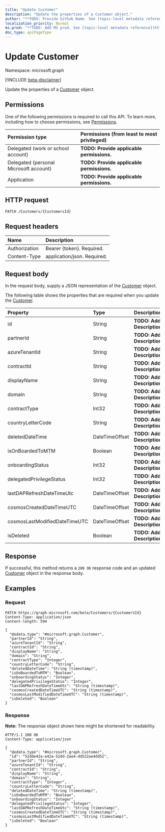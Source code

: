 ```yaml
---
title: "Update Customer"
description: "Update the properties of a Customer object."
author: "**TODO: Provide Github Name. See [topic-level metadata reference](https://msgo.azurewebsites.net/add/document/guidelines/metadata.html#topic-level-metadata)**"
localization_priority: Normal
ms.prod: "**TODO: Add MS prod. See [topic-level metadata reference](https://msgo.azurewebsites.net/add/document/guidelines/metadata.html#topic-level-metadata)**"
doc_type: apiPageType
---
```


# Update Customer
Namespace: microsoft.graph

[!INCLUDE [beta-disclaimer](../../includes/beta-disclaimer.md)]

Update the properties of a [Customer](../resources/customer.md) object.

## Permissions
One of the following permissions is required to call this API. To learn more, including how to choose permissions, see [Permissions](/graph/permissions-reference).

|Permission type|Permissions (from least to most privileged)|
|:---|:---|
|Delegated (work or school account)|**TODO: Provide applicable permissions.**|
|Delegated (personal Microsoft account)|**TODO: Provide applicable permissions.**|
|Application|**TODO: Provide applicable permissions.**|

## HTTP request

<!-- {
  "blockType": "ignored"
}
-->
``` http
PATCH /Customers/{CustomersId}
```

## Request headers
|Name|Description|
|:---|:---|
|Authorization|Bearer {token}. Required.|
|Content-Type|application/json. Required.|

## Request body
In the request body, supply a JSON representation of the [Customer](../resources/customer.md) object.

The following table shows the properties that are required when you update the [Customer](../resources/customer.md).

|Property|Type|Description|
|:---|:---|:---|
|id|String|**TODO: Add Description**|
|partnerId|String|**TODO: Add Description**|
|azureTenantId|String|**TODO: Add Description**|
|contractId|String|**TODO: Add Description**|
|displayName|String|**TODO: Add Description**|
|domain|String|**TODO: Add Description**|
|contractType|Int32|**TODO: Add Description**|
|countryLetterCode|String|**TODO: Add Description**|
|deletedDateTime|DateTimeOffset|**TODO: Add Description**|
|isOnBoardedToMTM|Boolean|**TODO: Add Description**|
|onboardingStatus|Int32|**TODO: Add Description**|
|delegatedPrivilegeStatus|Int32|**TODO: Add Description**|
|lastDAPRefreshDateTimeUtc|DateTimeOffset|**TODO: Add Description**|
|cosmosCreatedDateTimeUTC|DateTimeOffset|**TODO: Add Description**|
|cosmosLastModifiedDateTimeUTC|DateTimeOffset|**TODO: Add Description**|
|isDeleted|Boolean|**TODO: Add Description**|



## Response

If successful, this method returns a `200 OK` response code and an updated [Customer](../resources/customer.md) object in the response body.

## Examples

### Request
<!-- {
  "blockType": "request",
  "name": "update_customer"
}
-->
``` http
PATCH https://graph.microsoft.com/beta/Customers/{CustomersId}
Content-Type: application/json
Content-length: 594

{
  "@odata.type": "#microsoft.graph.Customer",
  "partnerId": "String",
  "azureTenantId": "String",
  "contractId": "String",
  "displayName": "String",
  "domain": "String",
  "contractType": "Integer",
  "countryLetterCode": "String",
  "deletedDateTime": "String (timestamp)",
  "isOnBoardedToMTM": "Boolean",
  "onboardingStatus": "Integer",
  "delegatedPrivilegeStatus": "Integer",
  "lastDAPRefreshDateTimeUtc": "String (timestamp)",
  "cosmosCreatedDateTimeUTC": "String (timestamp)",
  "cosmosLastModifiedDateTimeUTC": "String (timestamp)",
  "isDeleted": "Boolean"
}
```


### Response
**Note:** The response object shown here might be shortened for readability.
<!-- {
  "blockType": "response",
  "truncated": true
}
-->
``` http
HTTP/1.1 200 OK
Content-Type: application/json

{
  "@odata.type": "#microsoft.graph.Customer",
  "id": "52dde42a-e42a-52dd-2ae4-dd522ae4dd52",
  "partnerId": "String",
  "azureTenantId": "String",
  "contractId": "String",
  "displayName": "String",
  "domain": "String",
  "contractType": "Integer",
  "countryLetterCode": "String",
  "deletedDateTime": "String (timestamp)",
  "isOnBoardedToMTM": "Boolean",
  "onboardingStatus": "Integer",
  "delegatedPrivilegeStatus": "Integer",
  "lastDAPRefreshDateTimeUtc": "String (timestamp)",
  "cosmosCreatedDateTimeUTC": "String (timestamp)",
  "cosmosLastModifiedDateTimeUTC": "String (timestamp)",
  "isDeleted": "Boolean"
}
```

